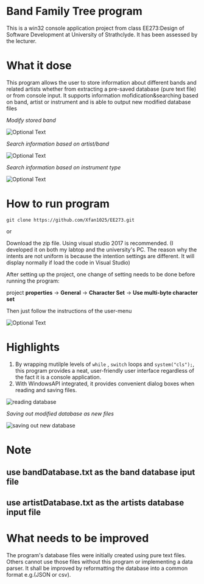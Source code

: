 
# Band Family Tree program

This is a win32 console application project from class EE273:Design of Software Development at University of Strathclyde. It has been assessed by the lecturer.


# What it dose

This program allows the user to store information about different bands and related artists whether from extracting a pre-saved database (pure text file) or from console input. It supports information mofidication&searching based on band, artist or instrument and is able to output new modified database files

*Modify stored band*

![Optional Text](../master/images/modify.png)

*Search information based on artist/band*

![Optional Text](../master/images/search.png)

*Search information based on instrument type*

![Optional Text](../master/images/search_instru.png)

# How to run program

`git clone https://github.com/Xfan1025/EE273.git`

or

Download the zip file. Using visual studio 2017 is recommended. (I developed it on both my labtop and the university's PC. The reason why the intents are not uniform is because the intention settings are different. It will display normally if load the code in Visual Studio)

After setting up the project, one change of setting needs to be done before running the program:

project **properties** -> **General** -> **Character Set** -> **Use multi-byte character set**

Then just follow the instructions of the user-menu

![Optional Text](../master/images/UI.png)


# Highlights

1. By wrapping mutilple levels of `while` , `switch` loops and `system("cls");`, this program provides a neat, user-friendly user interface regardless of the fact it is a console application.
2. With WindowsAPI integrated, it provides convenient dialog boxes when reading and saving files.


![reading database](../master/images/input.png)

*Saving out modified database as new files*

![saving out new database](../master/images/save.png)


# Note

## use bandDatabase.txt as the band database iput file

## use artistDatabase.txt as the artists database input file


# What needs to be improved

The program's database files were initially created using pure text files. Others cannot use those files without this program or implementing a data parser. It shall be improved by reformatting the database into a common format e.g.(JSON or csv).


